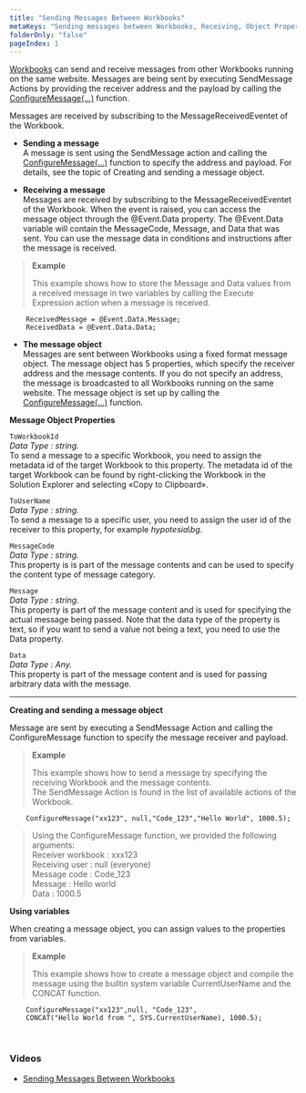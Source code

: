 ```yaml
---
title: "Sending Messages Between Workbooks"
metaKeys: "Sending messages between Workbooks, Receiving, Object Properties, ToWorkbookId, ToUserName, MessageCode, Message, Data"
folderOnly: "false"
pageIndex: 1
---
```




[Workbooks](../../../workbooks.md) can send and receive messages from other Workbooks running on the same website. 
Messages are being sent by executing SendMessage Actions by providing the receiver address and the payload by calling the [ConfigureMessage(…)](../instructions/configuremessage.md) function.

Messages are received by subscribing to the MessageReceivedEventet of the Workbook.

*	**Sending a message**  
A message is sent using the SendMessage action and calling the [ConfigureMessage(…)](../instructions/configuremessage.md) function to specify the address and payload. For details, see the topic of Creating and sending a message object.

*	**Receiving a message**  
Messages are received by subscribing to the MessageReceivedEventet of the Workbook. When the event is raised, you can access the message object through the @Event.Data property. 
The @Event.Data variable will contain the MessageCode, Message, and Data that was sent. You can use the message data in conditions and instructions after the message is received. 

>**Example**
>
>This example shows how to store the Message and Data values from a received message in two variables by calling the Execute Expression action when a message is received.
>
        ReceivedMessage = @Event.Data.Message;
        ReceivedData = @Event.Data.Data;


*	**The message object**  
Messages are sent between Workbooks using a fixed format message object. The message object has 5 properties, which specify the receiver address and the message contents. If you do not specify an address, the message is broadcasted to all Workbooks running on the same website. 
The message object is set up by calling the [ConfigureMessage(…)](../instructions/configuremessage.md) function.

**Message Object Properties**


``ToWorkbookId``  
*Data Type : string.*  
To send a message to a specific Workbook, you need to assign the metadata id of the target Workbook to this property. The metadata id of the target Workbook can be found by right-clicking the Workbook in the Solution Explorer and selecting «Copy to Clipboard».

``ToUserName``  
*Data Type : string.*  
To send a message to a specific user, you need to assign the user id of the receiver to this property, for example *hypotesia\bg*.

`MessageCode`  
*Data Type : string.*  
This property is is part of the message contents and can be used to specify the content type of message category. 

``Message``     
*Data Type : string.*  
This property is part of the message content and is used for specifying the actual message being passed. Note that the data type of the property is text, so if you want to send a value not being a text, you need to use the Data property.

``Data``  
*Data Type : Any.*  
This property is part of the message content and is used for passing arbitrary data with the message.


___


**Creating and sending a message object**

Message are sent by executing a SendMessage Action and calling the ConfigureMessage function to specify the message receiver and payload.

>**Example**
>
>This example shows how to send a message by specifying the receiving Workbook and the message contents.  
>The SendMessage Action is found in the list of available actions of the Workbook.
>
        ConfigureMessage("xx123", null,"Code_123","Hello World", 1000.5);
>
>Using the ConfigureMessage function, we provided the following arguments:  
>Receiver workbook : xxx123  
>Receiving user : null (everyone)  
>Message code : Code_123  
>Message : Hello world  
>Data : 1000.5 

 
**Using variables**

When creating a message object, you can assign values to the properties from variables.

>**Example**
>
>This example shows how to create a message object and compile the message using the builtin system variable CurrentUserName and the CONCAT function.
>
        ConfigureMessage("xx123",null, "Code_123",  
        CONCAT("Hello World from ", SYS.CurrentUserName), 1000.5);


<br/>

### Videos 

* [Sending Messages Between Workbooks](https://profitbasedocs.blob.core.windows.net/videos/Workbook%20Interactions%20-%20Sending%20Messages%20Between%20Workbooks.mp4)
